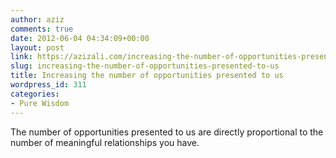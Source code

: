```yaml
---
author: aziz
comments: true
date: 2012-06-04 04:34:09+00:00
layout: post
link: https://azizali.com/increasing-the-number-of-opportunities-presented-to-us/
slug: increasing-the-number-of-opportunities-presented-to-us
title: Increasing the number of opportunities presented to us
wordpress_id: 311
categories:
- Pure Wisdom
---
```


The number of opportunities presented to us are directly proportional to the number of meaningful relationships you have.

